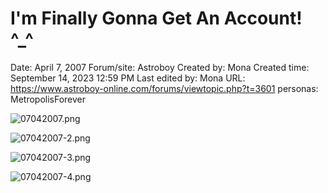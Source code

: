 # I'm Finally Gonna Get An Account! ^_^

Date: April 7, 2007
Forum/site: Astroboy
Created by: Mona
Created time: September 14, 2023 12:59 PM
Last edited by: Mona
URL: https://www.astroboy-online.com/forums/viewtopic.php?t=3601
personas: MetropolisForever

![07042007.png](I'm%20Finally%20Gonna%20Get%20An%20Account!%20%5E_%5E%20871a2f69db824a0eaf8db26c596f074a/07042007.png)

![07042007-2.png](I'm%20Finally%20Gonna%20Get%20An%20Account!%20%5E_%5E%20871a2f69db824a0eaf8db26c596f074a/07042007-2.png)

![07042007-3.png](I'm%20Finally%20Gonna%20Get%20An%20Account!%20%5E_%5E%20871a2f69db824a0eaf8db26c596f074a/07042007-3.png)

![07042007-4.png](I'm%20Finally%20Gonna%20Get%20An%20Account!%20%5E_%5E%20871a2f69db824a0eaf8db26c596f074a/07042007-4.png)